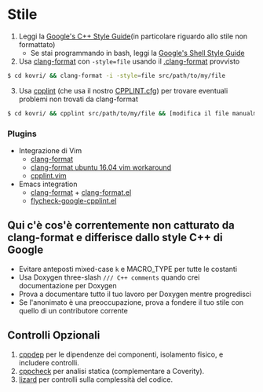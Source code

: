 # Stile
1. Leggi la [Google's C++ Style Guide](https://google.github.io/styleguide/cppguide.html)(in particolare riguardo allo stile non formattato)
   - Se stai programmando in bash, leggi la [Google's Shell Style Guide](https://github.com/google/styleguide/blob/gh-pages/shell.xml)
2. Usa [clang-format](http://llvm.org/releases/3.8.0/tools/clang/docs/ClangFormat.html) con ```-style=file``` usando il [.clang-format](https://github.com/monero-project/kovri/blob/master/.clang-format) provvisto
```bash
$ cd kovri/ && clang-format -i -style=file src/path/to/my/file
```
3. Usa [cpplint](https://pypi.python.org/pypi/cpplint/) (che usa il nostro [CPPLINT.cfg](https://github.com/monero-project/kovri/blob/master/CPPLINT.cfg)) per trovare eventuali problemi non trovati da clang-format
```bash
$ cd kovri/ && cpplint src/path/to/my/file && [modifica il file manualmente per applicare le modifiche]
```

### Plugins

- Integrazione di Vim
  - [clang-format](http://clang.llvm.org/docs/ClangFormat.html#vim-integration)
  - [clang-format ubuntu 16.04 vim workaround](http://stackoverflow.com/questions/39490082/clang-format-not-working-under-gvim)
  - [cpplint.vim](https://github.com/vim-syntastic/syntastic/blob/master/syntax_checkers/cpp/cpplint.vim)
- Emacs integration
  - [clang-format](http://clang.llvm.org/docs/ClangFormat.html#emacs-integration) + [clang-format.el](https://llvm.org/svn/llvm-project/cfe/trunk/tools/clang-format/clang-format.el)
  - [flycheck-google-cpplint.el](https://github.com/flycheck/flycheck-google-cpplint)

## Qui c'è cos'è correntemente non catturato da clang-format e differisce dallo style C++ di Google

- Evitare anteposti mixed-case ```k``` e MACRO_TYPE per tutte le costanti
- Usa Doxygen three-slash ```/// C++ comments``` quando crei documentazione per Doxygen
- Prova a documentare tutto il tuo lavoro per Doxygen mentre progredisci
- Se l'anonimato è una preoccupazione, prova a fondere il tuo stile con quello di un contributore corrente

## Controlli Opzionali
1. [cppdep](https://github.com/rakhimov/cppdep)
   per le dipendenze dei componenti, isolamento fisico, e includere controlli.
2. [cppcheck](https://github.com/danmar/cppcheck/) per analisi statica
   (complementare a Coverity).
3. [lizard](https://github.com/terryyin/lizard) per controlli sulla complessità del codice.
